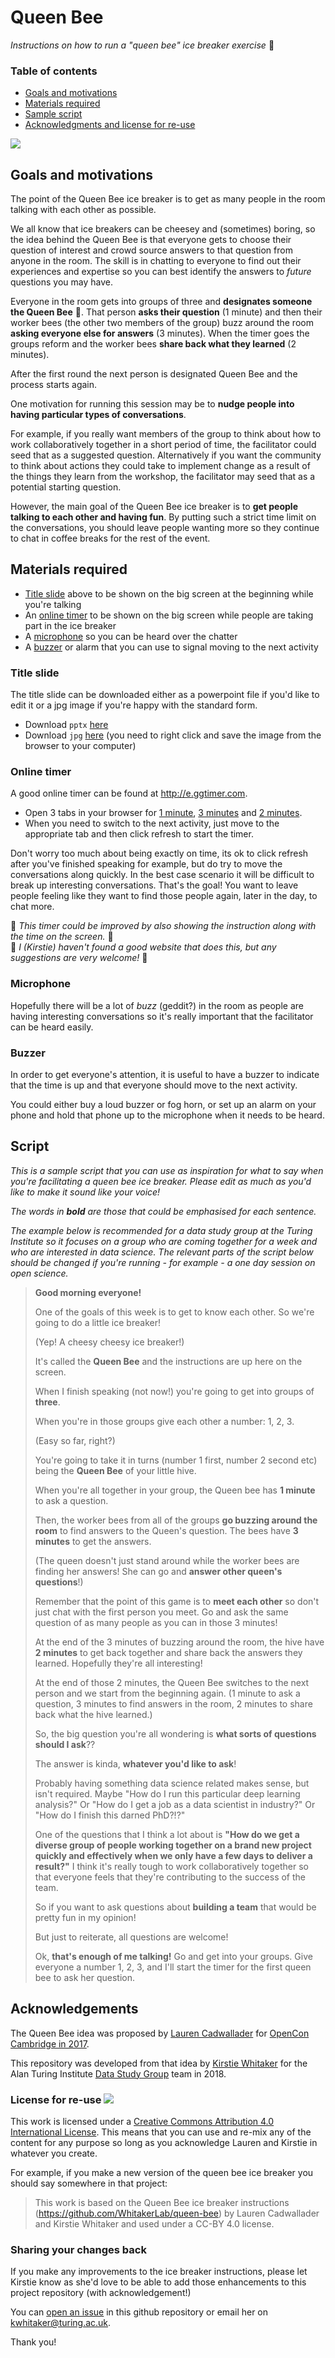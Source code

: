 # Queen Bee

*Instructions on how to run a "queen bee" ice breaker exercise* :honeybee:

### Table of contents

* [Goals and motivations](#goals-and-motivations)
* [Materials required](#materials-required)
* [Sample script](#script)
* [Acknowledgments and license for re-use](#acknowledgements)

![](QueenBeeInstructions.jpg)

## Goals and motivations

The point of the Queen Bee ice breaker is to get as many people in the room talking with each other as possible.

We all know that ice breakers can be cheesey and (sometimes) boring, so the idea behind the Queen Bee is that everyone gets to choose their question of interest and crowd source answers to that question from anyone in the room.
The skill is in chatting to everyone to find out their experiences and expertise so you can best identify the answers to *future* questions you may have.

Everyone in the room gets into groups of three and **designates someone the Queen Bee** :honeybee:.
That person **asks their question** (1 minute) and then their worker bees (the other two members of the group) buzz around the room **asking everyone else for answers** (3 minutes).
When the timer goes the groups reform and the worker bees **share back what they learned** (2 minutes).

After the first round the next person is designated Queen Bee and the process starts again.

One motivation for running this session may be to **nudge people into having particular types of conversations**.

For example, if you really want members of the group to think about how to work collaboratively together in a short period of time, the facilitator could seed that as a suggested question.
Alternatively if you want the community to think about actions they could take to implement change as a result of the things they learn from the workshop, the facilitator may seed that as a potential starting question.

However, the main goal of the Queen Bee ice breaker is to **get people talking to each other and having fun**.
By putting such a strict time limit on the conversations, you should leave people wanting more so they continue to chat in coffee breaks for the rest of the event.

## Materials required

* [Title slide](#title-slide) above to be shown on the big screen at the beginning while you're talking
* An [online timer](#online-timer) to be shown on the big screen while people are taking part in the ice breaker
* A [microphone](#microphone) so you can be heard over the chatter
* A [buzzer](#buzzer) or alarm that you can use to signal moving to the next activity

### Title slide

The title slide can be downloaded either as a powerpoint file if you'd like to edit it or a jpg image if you're happy with the standard form.

* Download `pptx` [here](https://github.com/WhitakerLab/queen-bee/raw/master/QueenBeeInstructions.pptx)
* Download `jpg` [here](https://raw.githubusercontent.com/WhitakerLab/queen-bee/master/QueenBeeInstructions.jpg) (you need to right click and save the image from the browser to your computer)

### Online timer

A good online timer can be found at http://e.ggtimer.com.

* Open 3 tabs in your browser for [1 minute](https://e.ggtimer.com/1minutes), [3 minutes](https://e.ggtimer.com/3minutes) and [2 minutes](https://e.ggtimer.com/2minutes).
* When you need to switch to the next activity, just move to the appropriate tab and then click refresh to start the timer.

Don't worry too much about being exactly on time, its ok to click refresh after you've finished speaking for example, but do try to move the conversations along quickly.
In the best case scenario it will be difficult to break up interesting conversations.
That's the goal!
You want to leave people feeling like they want to find those people again, later in the day, to chat more.

:construction: *This timer could be improved by also showing the instruction along with the time on the screen.* :construction: <br>
:construction: *I (Kirstie) haven't found a good website that does this, but any suggestions are very welcome!* :construction: 

### Microphone

Hopefully there will be a lot of *buzz* (geddit?) in the room as people are having interesting conversations so it's really important that the facilitator can be heard easily.

### Buzzer

In order to get everyone's attention, it is useful to have a buzzer to indicate that the time is up and that everyone should move to the next activity.

You could either buy a loud buzzer or fog horn, or set up an alarm on your phone and hold that phone up to the microphone when it needs to be heard.

## Script

*This is a sample script that you can use as inspiration for what to say when you're facilitating a queen bee ice breaker.*
*Please edit as much as you'd like to make it sound like your voice!*

*The words in **bold** are those that could be emphasised for each sentence.*

*The example below is recommended for a data study group at the Turing Institute so it focuses on a group who are coming together for a week and who are interested in data science.*
*The relevant parts of the script below should be changed if you're running - for example - a one day session on open science.*

> **Good morning everyone!**
>
> One of the goals of this week is to get to know each other.
> So we're going to do a little ice breaker!
>
> (Yep! A cheesy cheesy ice breaker!)
>
> It's called the **Queen Bee** and the instructions are up here on the screen.
>
> When I finish speaking (not now!) you're going to get into groups of **three**.
>
> When you're in those groups give each other a number: 1, 2, 3.
>
> (Easy so far, right?)
>
> You're going to take it in turns (number 1 first, number 2 second etc) being the **Queen Bee** of your little hive.
>
> When you're all together in your group, the Queen bee has **1 minute** to ask a question.
>
> Then, the worker bees from all of the groups **go buzzing around the room** to find answers to the Queen's question.
> The bees have **3 minutes** to get the answers.
>
> (The queen doesn't just stand around while the worker bees are finding her answers!
> She can go and **answer other queen's questions**!)
>
> Remember that the point of this game is to **meet each other** so don't just chat with the first person you meet.
> Go and ask the same question of as many people as you can in those 3 minutes!
>
> At the end of the 3 minutes of buzzing around the room, the hive have **2 minutes** to get back together and share back the answers they learned.
> Hopefully they're all interesting!
> 
> At the end of those 2 minutes, the Queen Bee switches to the next person and we start from the beginning again.
> (1 minute to ask a question, 3 minutes to find answers in the room, 2 minutes to share back what the hive learned.)
>
> So, the big question you're all wondering is **what sorts of questions should I ask**??
>
> The answer is kinda, **whatever you'd like to ask**!
>
> Probably having something data science related makes sense, but isn't required.
> Maybe "How do I run this particular deep learning analysis?"
> Or "How do I get a job as a data scientist in industry?"
> Or "How do I finish this darned PhD?!?"
>
> One of the questions that I think a lot about is **"How do we get a diverse group of people working together on a brand new project quickly and effectively when we only have a few days to deliver a result?"**
> I think it's really tough to work collaboratively together so that everyone feels that they're contributing to the success of the team.
>
> So if you want to ask questions about **building a team** that would be pretty fun in my opinion!
>
> But just to reiterate, all questions are welcome!
>
> Ok, **that's enough of me talking!**
> Go and get into your groups.
> Give everyone a number 1, 2, 3, and I'll start the timer for the first queen bee to ask her question.

## Acknowledgements

The Queen Bee idea was proposed by [Lauren Cadwallader](https://osc.cam.ac.uk/osc-team-contacts/professional-activities-osc-staff/lauren-cadwallader) for [OpenCon Cambridge in 2017](https://www.opencon2018.org/opencon_2017_cambridge).

This repository was developed from that idea by [Kirstie Whitaker](https://whitakerlab.github.io/about) for the Alan Turing Institute [Data Study Group](https://www.turing.ac.uk/collaborate-turing/data-study-groups) team in 2018.

### License for re-use ![](https://i.creativecommons.org/l/by/4.0/88x31.png)

This work is licensed under a [Creative Commons Attribution 4.0 International License](http://creativecommons.org/licenses/by/4.0/).
This means that you can use and re-mix any of the content for any purpose so long as you acknowledge Lauren and Kirstie in whatever you create.</p>

For example, if you make a new version of the queen bee ice breaker you should say somewhere in that project:

> This work is based on the Queen Bee ice breaker instructions (https://github.com/WhitakerLab/queen-bee) by Lauren Cadwallader and Kirstie Whitaker and used under a CC-BY 4.0 license.

### Sharing your changes back

If you make any improvements to the ice breaker instructions, please let Kirstie know as she'd love to be able to add those enhancements to this project repository (with acknowledgement!)

You can [open an issue](https://github.com/WhitakerLab/queen-bee/issues) in this github repository or email her on [kwhitaker@turing.ac.uk](mailto:kwhitaker@turing.ac.uk).

Thank you!
